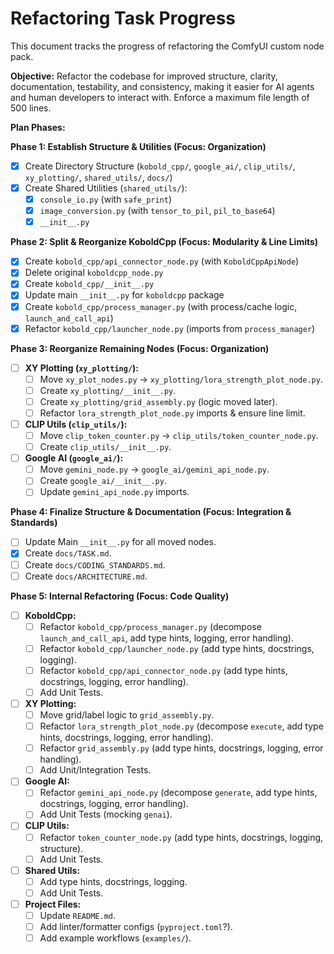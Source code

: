# Refactoring Task Progress

This document tracks the progress of refactoring the ComfyUI custom node pack.

**Objective:** Refactor the codebase for improved structure, clarity, documentation, testability, and consistency, making it easier for AI agents and human developers to interact with. Enforce a maximum file length of 500 lines.

**Plan Phases:**

**Phase 1: Establish Structure & Utilities (Focus: Organization)**
*   [X] Create Directory Structure (`kobold_cpp/`, `google_ai/`, `clip_utils/`, `xy_plotting/`, `shared_utils/`, `docs/`)
*   [X] Create Shared Utilities (`shared_utils/`):
    *   [X] `console_io.py` (with `safe_print`)
    *   [X] `image_conversion.py` (with `tensor_to_pil`, `pil_to_base64`)
    *   [X] `__init__.py`

**Phase 2: Split & Reorganize KoboldCpp (Focus: Modularity & Line Limits)**
*   [X] Create `kobold_cpp/api_connector_node.py` (with `KoboldCppApiNode`)
*   [X] Delete original `koboldcpp_node.py`
*   [X] Create `kobold_cpp/__init__.py`
*   [X] Update main `__init__.py` for `koboldcpp` package
*   [X] Create `kobold_cpp/process_manager.py` (with process/cache logic, `launch_and_call_api`)
*   [X] Refactor `kobold_cpp/launcher_node.py` (imports from `process_manager`)

**Phase 3: Reorganize Remaining Nodes (Focus: Organization)**
*   [ ] **XY Plotting (`xy_plotting/`):**
    *   [ ] Move `xy_plot_nodes.py` -> `xy_plotting/lora_strength_plot_node.py`.
    *   [ ] Create `xy_plotting/__init__.py`.
    *   [ ] Create `xy_plotting/grid_assembly.py` (logic moved later).
    *   [ ] Refactor `lora_strength_plot_node.py` imports & ensure line limit.
*   [ ] **CLIP Utils (`clip_utils/`):**
    *   [ ] Move `clip_token_counter.py` -> `clip_utils/token_counter_node.py`.
    *   [ ] Create `clip_utils/__init__.py`.
*   [ ] **Google AI (`google_ai/`):**
    *   [ ] Move `gemini_node.py` -> `google_ai/gemini_api_node.py`.
    *   [ ] Create `google_ai/__init__.py`.
    *   [ ] Update `gemini_api_node.py` imports.

**Phase 4: Finalize Structure & Documentation (Focus: Integration & Standards)**
*   [ ] Update Main `__init__.py` for all moved nodes.
*   [X] Create `docs/TASK.md`.
*   [ ] Create `docs/CODING_STANDARDS.md`.
*   [ ] Create `docs/ARCHITECTURE.md`.

**Phase 5: Internal Refactoring (Focus: Code Quality)**
*   [ ] **KoboldCpp:**
    *   [ ] Refactor `kobold_cpp/process_manager.py` (decompose `launch_and_call_api`, add type hints, logging, error handling).
    *   [ ] Refactor `kobold_cpp/launcher_node.py` (add type hints, docstrings, logging).
    *   [ ] Refactor `kobold_cpp/api_connector_node.py` (add type hints, docstrings, logging, error handling).
    *   [ ] Add Unit Tests.
*   [ ] **XY Plotting:**
    *   [ ] Move grid/label logic to `grid_assembly.py`.
    *   [ ] Refactor `lora_strength_plot_node.py` (decompose `execute`, add type hints, docstrings, logging, error handling).
    *   [ ] Refactor `grid_assembly.py` (add type hints, docstrings, logging, error handling).
    *   [ ] Add Unit/Integration Tests.
*   [ ] **Google AI:**
    *   [ ] Refactor `gemini_api_node.py` (decompose `generate`, add type hints, docstrings, logging, error handling).
    *   [ ] Add Unit Tests (mocking `genai`).
*   [ ] **CLIP Utils:**
    *   [ ] Refactor `token_counter_node.py` (add type hints, docstrings, logging, structure).
    *   [ ] Add Unit Tests.
*   [ ] **Shared Utils:**
    *   [ ] Add type hints, docstrings, logging.
    *   [ ] Add Unit Tests.
*   [ ] **Project Files:**
    *   [ ] Update `README.md`.
    *   [ ] Add linter/formatter configs (`pyproject.toml`?).
    *   [ ] Add example workflows (`examples/`).
